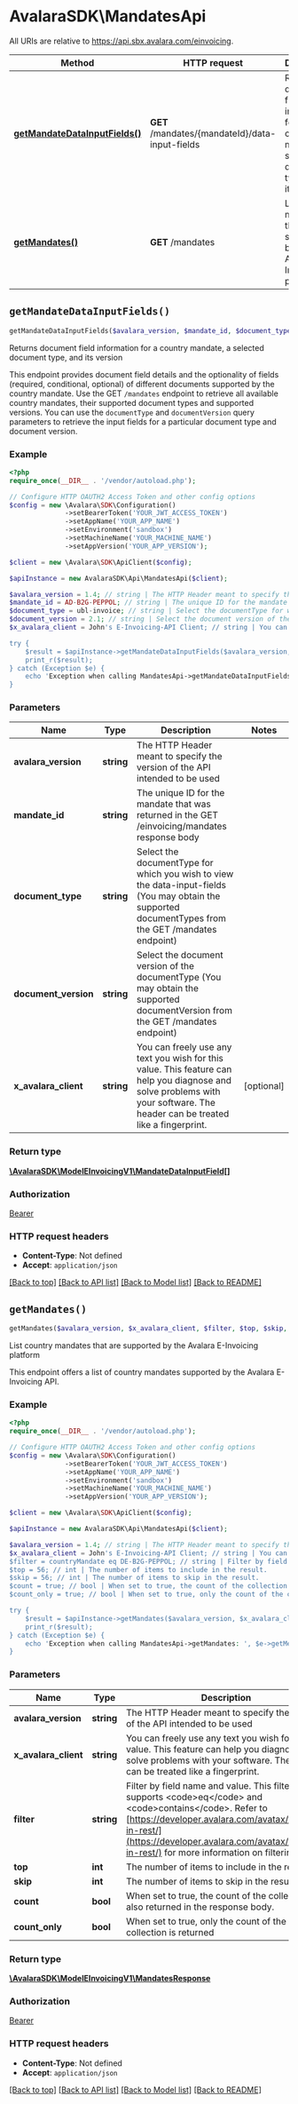 # AvalaraSDK\MandatesApi

All URIs are relative to https://api.sbx.avalara.com/einvoicing.

Method | HTTP request | Description
------------- | ------------- | -------------
[**getMandateDataInputFields()**](MandatesApi.md#getMandateDataInputFields) | **GET** /mandates/{mandateId}/data-input-fields | Returns document field information for a country mandate, a selected document type, and its version
[**getMandates()**](MandatesApi.md#getMandates) | **GET** /mandates | List country mandates that are supported by the Avalara E-Invoicing platform


## `getMandateDataInputFields()`

```php
getMandateDataInputFields($avalara_version, $mandate_id, $document_type, $document_version, $x_avalara_client): \AvalaraSDK\ModelEInvoicingV1\MandateDataInputField[]
```

Returns document field information for a country mandate, a selected document type, and its version

This endpoint provides document field details and the optionality of fields (required, conditional, optional) of different documents supported by the country mandate. Use the GET <code>/mandates</code> endpoint to retrieve all available country mandates, their supported document types and supported versions. You can use the `documentType` and `documentVersion` query parameters to retrieve the input fields for a particular document type and document version.

### Example

```php
<?php
require_once(__DIR__ . '/vendor/autoload.php');

// Configure HTTP OAUTH2 Access Token and other config options
$config = new \Avalara\SDK\Configuration()
              ->setBearerToken('YOUR_JWT_ACCESS_TOKEN')
              ->setAppName('YOUR_APP_NAME')
              ->setEnvironment('sandbox')
              ->setMachineName('YOUR_MACHINE_NAME')
              ->setAppVersion('YOUR_APP_VERSION');

$client = new \Avalara\SDK\ApiClient($config);

$apiInstance = new AvalaraSDK\Api\MandatesApi($client);

$avalara_version = 1.4; // string | The HTTP Header meant to specify the version of the API intended to be used
$mandate_id = AD-B2G-PEPPOL; // string | The unique ID for the mandate that was returned in the GET /einvoicing/mandates response body
$document_type = ubl-invoice; // string | Select the documentType for which you wish to view the data-input-fields (You may obtain the supported documentTypes from the GET /mandates endpoint)
$document_version = 2.1; // string | Select the document version of the documentType (You may obtain the supported documentVersion from the GET /mandates endpoint)
$x_avalara_client = John's E-Invoicing-API Client; // string | You can freely use any text you wish for this value. This feature can help you diagnose and solve problems with your software. The header can be treated like a fingerprint.

try {
    $result = $apiInstance->getMandateDataInputFields($avalara_version, $mandate_id, $document_type, $document_version, $x_avalara_client);
    print_r($result);
} catch (Exception $e) {
    echo 'Exception when calling MandatesApi->getMandateDataInputFields: ', $e->getMessage(), PHP_EOL;
}
```

### Parameters

Name | Type | Description  | Notes
------------- | ------------- | ------------- | -------------
 **avalara_version** | **string**| The HTTP Header meant to specify the version of the API intended to be used |
 **mandate_id** | **string**| The unique ID for the mandate that was returned in the GET /einvoicing/mandates response body |
 **document_type** | **string**| Select the documentType for which you wish to view the data-input-fields (You may obtain the supported documentTypes from the GET /mandates endpoint) |
 **document_version** | **string**| Select the document version of the documentType (You may obtain the supported documentVersion from the GET /mandates endpoint) |
 **x_avalara_client** | **string**| You can freely use any text you wish for this value. This feature can help you diagnose and solve problems with your software. The header can be treated like a fingerprint. | [optional]

### Return type

[**\AvalaraSDK\ModelEInvoicingV1\MandateDataInputField[]**](../Model/MandateDataInputField.md)

### Authorization

[Bearer](../../../README.md#Bearer)

### HTTP request headers

- **Content-Type**: Not defined
- **Accept**: `application/json`

[[Back to top]](#) [[Back to API list]](../../../README.md#endpoints)
[[Back to Model list]](../../../README.md#models)
[[Back to README]](../../../README.md)

## `getMandates()`

```php
getMandates($avalara_version, $x_avalara_client, $filter, $top, $skip, $count, $count_only): \AvalaraSDK\ModelEInvoicingV1\MandatesResponse
```

List country mandates that are supported by the Avalara E-Invoicing platform

This endpoint offers a list of country mandates supported by the Avalara E-Invoicing API.

### Example

```php
<?php
require_once(__DIR__ . '/vendor/autoload.php');

// Configure HTTP OAUTH2 Access Token and other config options
$config = new \Avalara\SDK\Configuration()
              ->setBearerToken('YOUR_JWT_ACCESS_TOKEN')
              ->setAppName('YOUR_APP_NAME')
              ->setEnvironment('sandbox')
              ->setMachineName('YOUR_MACHINE_NAME')
              ->setAppVersion('YOUR_APP_VERSION');

$client = new \Avalara\SDK\ApiClient($config);

$apiInstance = new AvalaraSDK\Api\MandatesApi($client);

$avalara_version = 1.4; // string | The HTTP Header meant to specify the version of the API intended to be used
$x_avalara_client = John's E-Invoicing-API Client; // string | You can freely use any text you wish for this value. This feature can help you diagnose and solve problems with your software. The header can be treated like a fingerprint.
$filter = countryMandate eq DE-B2G-PEPPOL; // string | Filter by field name and value. This filter only supports <code>eq</code> and <code>contains</code>. Refer to [https://developer.avalara.com/avatax/filtering-in-rest/](https://developer.avalara.com/avatax/filtering-in-rest/) for more information on filtering.
$top = 56; // int | The number of items to include in the result.
$skip = 56; // int | The number of items to skip in the result.
$count = true; // bool | When set to true, the count of the collection is also returned in the response body.
$count_only = true; // bool | When set to true, only the count of the collection is returned

try {
    $result = $apiInstance->getMandates($avalara_version, $x_avalara_client, $filter, $top, $skip, $count, $count_only);
    print_r($result);
} catch (Exception $e) {
    echo 'Exception when calling MandatesApi->getMandates: ', $e->getMessage(), PHP_EOL;
}
```

### Parameters

Name | Type | Description  | Notes
------------- | ------------- | ------------- | -------------
 **avalara_version** | **string**| The HTTP Header meant to specify the version of the API intended to be used |
 **x_avalara_client** | **string**| You can freely use any text you wish for this value. This feature can help you diagnose and solve problems with your software. The header can be treated like a fingerprint. | [optional]
 **filter** | **string**| Filter by field name and value. This filter only supports &lt;code&gt;eq&lt;/code&gt; and &lt;code&gt;contains&lt;/code&gt;. Refer to [https://developer.avalara.com/avatax/filtering-in-rest/](https://developer.avalara.com/avatax/filtering-in-rest/) for more information on filtering. | [optional]
 **top** | **int**| The number of items to include in the result. | [optional]
 **skip** | **int**| The number of items to skip in the result. | [optional]
 **count** | **bool**| When set to true, the count of the collection is also returned in the response body. | [optional]
 **count_only** | **bool**| When set to true, only the count of the collection is returned | [optional]

### Return type

[**\AvalaraSDK\ModelEInvoicingV1\MandatesResponse**](../Model/MandatesResponse.md)

### Authorization

[Bearer](../../../README.md#Bearer)

### HTTP request headers

- **Content-Type**: Not defined
- **Accept**: `application/json`

[[Back to top]](#) [[Back to API list]](../../../README.md#endpoints)
[[Back to Model list]](../../../README.md#models)
[[Back to README]](../../../README.md)
